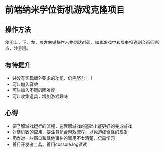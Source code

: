 
前端纳米学位街机游戏克隆项目
===============================
## 操作方法
使用上，下，左，右方向键操作人物到达对面，如果游戏中和瓢虫相碰则会返回原点，注意哦。

## 有待提升
 * 并没有实现额外要求的功能，仍需努力！！
 * 可以加入音效
 * 可以加入不同的困难度
 * 可以收集道具，增加游戏趣味

## 心得
 * 要了解游戏运行的流程，在理解游戏的基础上能更好的完成游戏
 * 对随机数的应用，要注意配合游戏流程，以免造成奇怪的现象
 * 仍然对一些窗口和其他事件的调用不太清楚，仍需学习
 * 善用开发者工具，善用console.log调试



